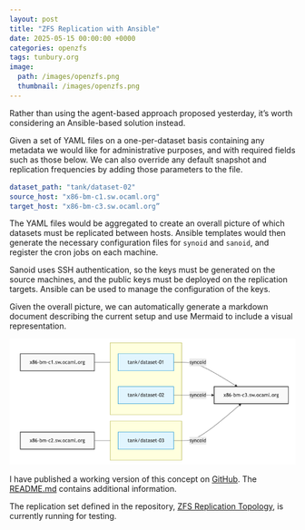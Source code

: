```yaml
---
layout: post
title: "ZFS Replication with Ansible"
date: 2025-05-15 00:00:00 +0000
categories: openzfs
tags: tunbury.org
image:
  path: /images/openzfs.png
  thumbnail: /images/openzfs.png
---
```


Rather than using the agent-based approach proposed yesterday, it’s worth considering an Ansible-based solution instead.

Given a set of YAML files on a one-per-dataset basis containing any metadata we would like for administrative purposes, and with required fields such as those below. We can also override any default snapshot and replication frequencies by adding those parameters to the file.

```yaml
dataset_path: "tank/dataset-02"
source_host: "x86-bm-c1.sw.ocaml.org"
target_host: "x86-bm-c3.sw.ocaml.org”
```

The YAML files would be aggregated to create an overall picture of which datasets must be replicated between hosts. Ansible templates would then generate the necessary configuration files for `synoid` and `sanoid`, and register the cron jobs on each machine.

Sanoid uses SSH authentication, so the keys must be generated on the source machines, and the public keys must be deployed on the replication targets. Ansible can be used to manage the configuration of the keys.

Given the overall picture, we can automatically generate a markdown document describing the current setup and use Mermaid to include a visual representation.

![](/images/zfs-replication-graphic.png)

I have published a working version of this concept on [GitHub](https://github.com/mtelvers/zfs-replication-ansible). The [README.md](https://github.com/mtelvers/zfs-replication-ansible/blob/master/README.md) contains additional information.

The replication set defined in the repository, [ZFS Replication Topology](https://github.com/mtelvers/zfs-replication-ansible/blob/master/docs/replication_topology.md), is currently running for testing.

